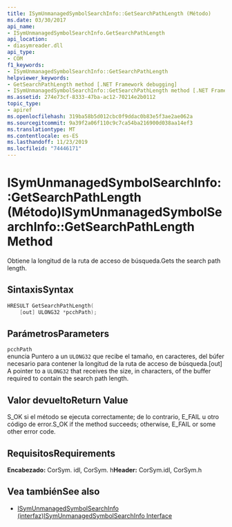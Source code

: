 ```yaml
---
title: ISymUnmanagedSymbolSearchInfo::GetSearchPathLength (Método)
ms.date: 03/30/2017
api_name:
- ISymUnmanagedSymbolSearchInfo.GetSearchPathLength
api_location:
- diasymreader.dll
api_type:
- COM
f1_keywords:
- ISymUnmanagedSymbolSearchInfo::GetSearchPathLength
helpviewer_keywords:
- GetSearchPathLength method [.NET Framework debugging]
- ISymUnmanagedSymbolSearchInfo::GetSearchPathLength method [.NET Framework debugging]
ms.assetid: 274e73cf-8333-47ba-ac12-70214e2b0112
topic_type:
- apiref
ms.openlocfilehash: 319ba58b5d012cbc0f9ddac0b83e5f3ae2ae062a
ms.sourcegitcommit: 9a39f2a06f110c9c7ca54ba216900d038aa14ef3
ms.translationtype: MT
ms.contentlocale: es-ES
ms.lasthandoff: 11/23/2019
ms.locfileid: "74446171"
---
```

# <a name="isymunmanagedsymbolsearchinfogetsearchpathlength-method"></a><span data-ttu-id="c0190-102">ISymUnmanagedSymbolSearchInfo::GetSearchPathLength (Método)</span><span class="sxs-lookup"><span data-stu-id="c0190-102">ISymUnmanagedSymbolSearchInfo::GetSearchPathLength Method</span></span>
<span data-ttu-id="c0190-103">Obtiene la longitud de la ruta de acceso de búsqueda.</span><span class="sxs-lookup"><span data-stu-id="c0190-103">Gets the search path length.</span></span>  
  
## <a name="syntax"></a><span data-ttu-id="c0190-104">Sintaxis</span><span class="sxs-lookup"><span data-stu-id="c0190-104">Syntax</span></span>  
  
```cpp  
HRESULT GetSearchPathLength(  
    [out] ULONG32 *pcchPath);  
```  
  
## <a name="parameters"></a><span data-ttu-id="c0190-105">Parámetros</span><span class="sxs-lookup"><span data-stu-id="c0190-105">Parameters</span></span>  
 `pcchPath`  
 <span data-ttu-id="c0190-106">enuncia Puntero a un `ULONG32` que recibe el tamaño, en caracteres, del búfer necesario para contener la longitud de la ruta de acceso de búsqueda.</span><span class="sxs-lookup"><span data-stu-id="c0190-106">[out] A pointer to a `ULONG32` that receives the size, in characters, of the buffer required to contain the search path length.</span></span>  
  
## <a name="return-value"></a><span data-ttu-id="c0190-107">Valor devuelto</span><span class="sxs-lookup"><span data-stu-id="c0190-107">Return Value</span></span>  
 <span data-ttu-id="c0190-108">S_OK si el método se ejecuta correctamente; de lo contrario, E_FAIL u otro código de error.</span><span class="sxs-lookup"><span data-stu-id="c0190-108">S_OK if the method succeeds; otherwise, E_FAIL or some other error code.</span></span>  
  
## <a name="requirements"></a><span data-ttu-id="c0190-109">Requisitos</span><span class="sxs-lookup"><span data-stu-id="c0190-109">Requirements</span></span>  
 <span data-ttu-id="c0190-110">**Encabezado:** CorSym. idl, CorSym. h</span><span class="sxs-lookup"><span data-stu-id="c0190-110">**Header:** CorSym.idl, CorSym.h</span></span>  
  
## <a name="see-also"></a><span data-ttu-id="c0190-111">Vea también</span><span class="sxs-lookup"><span data-stu-id="c0190-111">See also</span></span>

- [<span data-ttu-id="c0190-112">ISymUnmanagedSymbolSearchInfo (interfaz)</span><span class="sxs-lookup"><span data-stu-id="c0190-112">ISymUnmanagedSymbolSearchInfo Interface</span></span>](../../../../docs/framework/unmanaged-api/diagnostics/isymunmanagedsymbolsearchinfo-interface.md)
